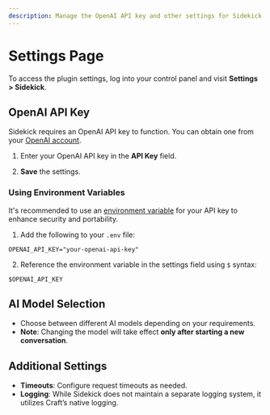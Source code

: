 ```yaml
---
description: Manage the OpenAI API key and other settings for Sidekick.
---
```


# Settings Page

To access the plugin settings, log into your control panel and visit **Settings > Sidekick**.

## OpenAI API Key

Sidekick requires an OpenAI API key to function. You can obtain one from your [OpenAI account](https://platform.openai.com/account/api-keys).

1. Enter your OpenAI API key in the **API Key** field.

[//]: # (   <img src="/images/settings/openai-api-key.png" alt="OpenAI API Key Settings" style="width:650px; margin-top:10px">)

2. **Save** the settings.

### Using Environment Variables

It's recommended to use an [environment variable](https://craftcms.com/docs/4.x/config/#control-panel-settings) for your API key to enhance security and portability.

1. Add the following to your `.env` file:

```dotenv
OPENAI_API_KEY="your-openai-api-key"
```

2. Reference the environment variable in the settings field using `$` syntax:

```
$OPENAI_API_KEY
```

## AI Model Selection

- Choose between different AI models depending on your requirements.
- **Note**: Changing the model will take effect **only after starting a new conversation**.

## Additional Settings

- **Timeouts**: Configure request timeouts as needed.
- **Logging**: While Sidekick does not maintain a separate logging system, it utilizes Craft’s native logging.

